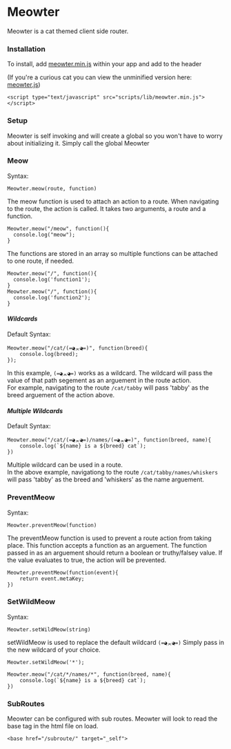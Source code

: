 # Meowter
Meowter is a cat themed client side router.
### Installation
To install, add [meowter.min.js](https://github.com/beaubaker1027/meowter/blob/master/meowter.min.js) within your app and add to the header

(If you're a curious cat you can view the unminified version here: [meowter.js](https://github.com/beaubaker1027/meowter/blob/master/meowter.js))
```
<script type="text/javascript" src="scripts/lib/meowter.min.js"></script>
```
### Setup
Meowter is self invoking and will create a global so you won't have to worry about initializing it.  Simply call the global Meowter
### Meow
Syntax:
```
Meowter.meow(route, function)
```
The meow function is used to attach an action to a route.  When navigating to the route, the action is called.  It takes two arguments, a route and a function.
```
Meowter.meow("/meow", function(){
  console.log("meow");
}
```
The functions are stored in an array so multiple functions can be attached to one route, if needed.
```
Meowter.meow("/", function(){
  console.log('function1');
}
Meowter.meow("/", function(){
  console.log('function2');
}
```

#### *Wildcards*
Default Syntax:
```
Meowter.meow("/cat/(=◕ฺᆽ◕ฺ=)", function(breed){
    console.log(breed);
});
```
In this example, `(=◕ฺᆽ◕ฺ=)` works as a wildcard.  The wildcard will pass the value of that path segement as an arguement in the route action.  
For example, navigating to the route `/cat/tabby` will pass 'tabby' as the breed arguement of the action above.

#### *Multiple Wildcards*
Default Syntax:
```
Meowter.meow("/cat/(=◕ฺᆽ◕ฺ=)/names/(=◕ฺᆽ◕ฺ=)", function(breed, name){
    console.log(`${name} is a ${breed} cat`);
})
```
Multiple wildcard can be used in a route.  
In the above example, navigationg to the route `/cat/tabby/names/whiskers` will pass 'tabby' as the breed and 'whiskers' as the name arguement.

### PreventMeow
Syntax:
```
Meowter.preventMeow(function)
```
The preventMeow function is used to prevent a route action from taking place.  This function accepts a function as an arguement.  The function passed in as an arguement should return a boolean or truthy/falsey value.  If the value evaluates to true, the action will be prevented.

```
Meowter.preventMeow(function(event){
    return event.metaKey;
})
```
### SetWildMeow
Syntax:
```
Meowter.setWildMeow(string)
```
setWildMeow is used to replace the default wildcard `(=◕ฺᆽ◕ฺ=)`  Simply pass in the new wildcard of your choice.
```
Meowter.setWildMeow('*');

Meowter.meow("/cat/*/names/*", function(breed, name){
    console.log(`${name} is a ${breed} cat`);
})
```

### SubRoutes
Meowter can be configured with sub routes.  Meowter will look to read the base tag in the html file on load.
```
<base href="/subroute/" target="_self">
```